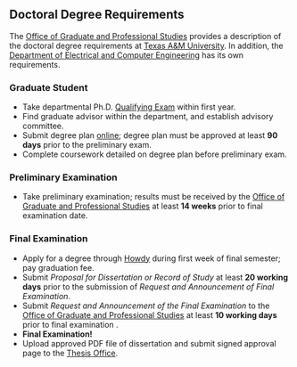 Doctoral Degree Requirements
----------------------------

The [Office of Graduate and Professional Studies](http://ogs.tamu.edu/) provides a description of the doctoral degree requirements at [Texas A&M University](http://www.tamu.edu/).
In addition, the [Department of Electrical and Computer Engineering](http://engineering.tamu.edu/electrical) has its own requirements.

### Graduate Student
* Take departmental Ph.D. [Qualifying Exam](http://engineering.tamu.edu/electrical/academics/advising/graduate/phd-qualifying-exams) within first year.
* Find graduate advisor within the department, and establish advisory committee.
* Submit degree plan [online](https://ogsdpss.tamu.edu/); degree plan must be approved at least __90 days__ prior to the preliminary exam.
* Complete coursework detailed on degree plan before preliminary exam.

### Preliminary Examination
* Take preliminary examination; results must be received by the [Office of Graduate and Professional Studies](http://ogs.tamu.edu/) at least __14 weeks__ prior to final examination date.

### Final Examination
* Apply for a degree through [Howdy](https://howdy.tamu.edu) during first week of final semester; pay graduation fee.
* Submit _Proposal for Dissertation or Record of Study_ at least __20 working days__ prior to the submission of _Request and Announcement of Final Examination_.
* Submit _Request and Announcement of the Final Examination_ to the [Office of Graduate and Professional Studies](http://ogs.tamu.edu/) at least __10 working days__ prior to final examination .
* __Final Examination!__
* Upload approved PDF file of dissertation and submit signed approval page to the [Thesis Office](http://ogs.tamu.edu/current-students/thesis-dissertation/).


